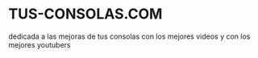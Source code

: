 # TUS-CONSOLAS.COM
dedicada a las mejoras de tus consolas con los mejores videos y con los mejores youtubers
